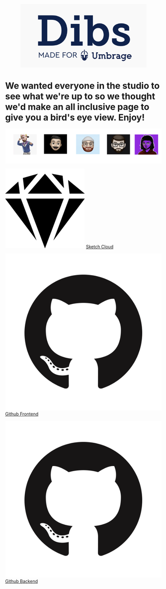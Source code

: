 <p align="center"> 
  <img src="dibs.png">
</p>

# We wanted everyone in the studio to see what we're up to so we thought we'd make an all inclusive page to give you a bird's eye view. Enjoy!

<div class="row">
<p align="center"> <img src="team.png">
 </p>
 </div> 


<img src="sketch.png"> [Sketch Cloud](https://www.sketch.com/s/29b12cf5-0b5d-4af9-aaa9-eb4a1d4fae0e)


<img src="github.png"> [Github Frontend](https://github.com/Umbrage-Studios/march-cohort-frontend)


<img src="github.png"> [Github Backend](https://github.com/Umbrage-Studios/march-cohort-backend)
